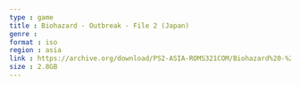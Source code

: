 ```yaml
---
type : game
title : Biohazard - Outbreak - File 2 (Japan)
genre : 
format : iso
region : asia
link : https://archive.org/download/PS2-ASIA-ROMS321COM/Biohazard%20-%20Outbreak%20-%20File%202%20%28Japan%29.7z
size : 2.8GB
---
```

